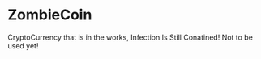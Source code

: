 ZombieCoin
==========

CryptoCurrency that is in the works, Infection Is Still Conatined! Not to be used yet!
